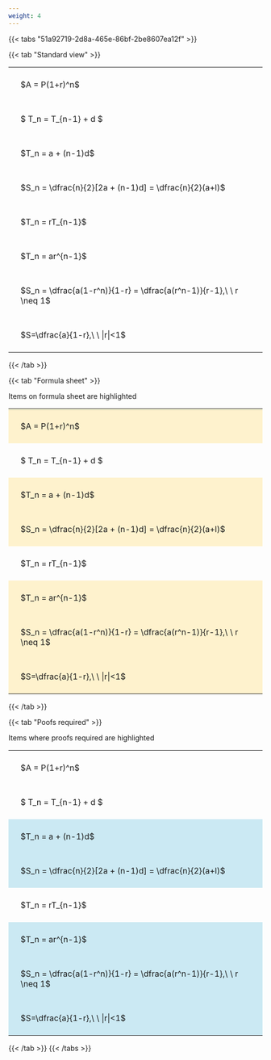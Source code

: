 ```yaml
---
weight: 4
---
```


{{< tabs "51a92719-2d8a-465e-86bf-2be8607ea12f" >}}

{{< tab "Standard view" >}}

<style type="text/css">
#T_08f49 th.col_heading {
  text-align: left;
  font-size: 1em;
}
#T_08f49 td {
  text-align: left;
  font-size: 1em;
  padding: 1.5em;
}
</style>
<table id="T_08f49">
  <thead>
  </thead>
  <tbody>
    <tr>
      <td id="T_08f49_row0_col0" class="data row0 col0" >$A = P(1+r)^n$</td>
    </tr>
    <tr>
      <td id="T_08f49_row1_col0" class="data row1 col0" >$ T_n = T_{n-1} + d $</td>
    </tr>
    <tr>
      <td id="T_08f49_row2_col0" class="data row2 col0" >$T_n = a + (n-1)d$</td>
    </tr>
    <tr>
      <td id="T_08f49_row3_col0" class="data row3 col0" >$S_n = \dfrac{n}{2}[2a + (n-1)d] = \dfrac{n}{2}(a+l)$</td>
    </tr>
    <tr>
      <td id="T_08f49_row4_col0" class="data row4 col0" >$T_n = rT_{n-1}$</td>
    </tr>
    <tr>
      <td id="T_08f49_row5_col0" class="data row5 col0" >$T_n = ar^{n-1}$</td>
    </tr>
    <tr>
      <td id="T_08f49_row6_col0" class="data row6 col0" >$S_n = \dfrac{a(1-r^n)}{1-r} = \dfrac{a(r^n-1)}{r-1},\ \  r \neq 1$</td>
    </tr>
    <tr>
      <td id="T_08f49_row7_col0" class="data row7 col0" >$S=\dfrac{a}{1-r},\ \ |r|<1$</td>
    </tr>
  </tbody>
</table>
{{< /tab >}}

{{< tab "Formula sheet" >}}

Items on formula sheet are highlighted 
<br>
<style type="text/css">
#T_30e16 th.col_heading {
  text-align: left;
  font-size: 1em;
}
#T_30e16 td {
  text-align: left;
  font-size: 1em;
  padding: 1.5em;
}
#T_30e16_row0_col0, #T_30e16_row2_col0, #T_30e16_row3_col0, #T_30e16_row5_col0, #T_30e16_row6_col0, #T_30e16_row7_col0 {
  background-color: rgba(255,194,10, 0.2);
}
#T_30e16_row1_col0, #T_30e16_row4_col0 {
  background-color: rgba(0,0,0,0);
}
</style>
<table id="T_30e16">
  <thead>
  </thead>
  <tbody>
    <tr>
      <td id="T_30e16_row0_col0" class="data row0 col0" >$A = P(1+r)^n$</td>
    </tr>
    <tr>
      <td id="T_30e16_row1_col0" class="data row1 col0" >$ T_n = T_{n-1} + d $</td>
    </tr>
    <tr>
      <td id="T_30e16_row2_col0" class="data row2 col0" >$T_n = a + (n-1)d$</td>
    </tr>
    <tr>
      <td id="T_30e16_row3_col0" class="data row3 col0" >$S_n = \dfrac{n}{2}[2a + (n-1)d] = \dfrac{n}{2}(a+l)$</td>
    </tr>
    <tr>
      <td id="T_30e16_row4_col0" class="data row4 col0" >$T_n = rT_{n-1}$</td>
    </tr>
    <tr>
      <td id="T_30e16_row5_col0" class="data row5 col0" >$T_n = ar^{n-1}$</td>
    </tr>
    <tr>
      <td id="T_30e16_row6_col0" class="data row6 col0" >$S_n = \dfrac{a(1-r^n)}{1-r} = \dfrac{a(r^n-1)}{r-1},\ \  r \neq 1$</td>
    </tr>
    <tr>
      <td id="T_30e16_row7_col0" class="data row7 col0" >$S=\dfrac{a}{1-r},\ \ |r|<1$</td>
    </tr>
  </tbody>
</table>
{{< /tab >}}

{{< tab "Poofs required" >}}

Items where proofs required are highlighted 
<br>
<style type="text/css">
#T_8a00f th.col_heading {
  text-align: left;
  font-size: 1em;
}
#T_8a00f td {
  text-align: left;
  font-size: 1em;
  padding: 1.5em;
}
#T_8a00f_row0_col0, #T_8a00f_row1_col0, #T_8a00f_row4_col0 {
  background-color: rgba(0,0,0,0);
}
#T_8a00f_row2_col0, #T_8a00f_row3_col0, #T_8a00f_row5_col0, #T_8a00f_row6_col0, #T_8a00f_row7_col0 {
  background-color: rgba(0,150,200, 0.2);
}
</style>
<table id="T_8a00f">
  <thead>
  </thead>
  <tbody>
    <tr>
      <td id="T_8a00f_row0_col0" class="data row0 col0" >$A = P(1+r)^n$</td>
    </tr>
    <tr>
      <td id="T_8a00f_row1_col0" class="data row1 col0" >$ T_n = T_{n-1} + d $</td>
    </tr>
    <tr>
      <td id="T_8a00f_row2_col0" class="data row2 col0" >$T_n = a + (n-1)d$</td>
    </tr>
    <tr>
      <td id="T_8a00f_row3_col0" class="data row3 col0" >$S_n = \dfrac{n}{2}[2a + (n-1)d] = \dfrac{n}{2}(a+l)$</td>
    </tr>
    <tr>
      <td id="T_8a00f_row4_col0" class="data row4 col0" >$T_n = rT_{n-1}$</td>
    </tr>
    <tr>
      <td id="T_8a00f_row5_col0" class="data row5 col0" >$T_n = ar^{n-1}$</td>
    </tr>
    <tr>
      <td id="T_8a00f_row6_col0" class="data row6 col0" >$S_n = \dfrac{a(1-r^n)}{1-r} = \dfrac{a(r^n-1)}{r-1},\ \  r \neq 1$</td>
    </tr>
    <tr>
      <td id="T_8a00f_row7_col0" class="data row7 col0" >$S=\dfrac{a}{1-r},\ \ |r|<1$</td>
    </tr>
  </tbody>
</table>
{{< /tab >}}
{{< /tabs >}}